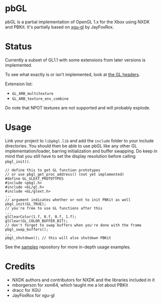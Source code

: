 # pbGL

pbGL is a partial implementation of OpenGL 1.x for the Xbox using NXDK and PBKit. It's partially based on [xgu-gl](https://github.com/JayFoxRox/xgu-gl) by JayFoxRox.

# Status

Currently a subset of GL1.1 with some extensions from later versions is implemented.

To see what exactly is or isn't implemented, look at [the GL headers](include/GL/gl.h).

Extension list:
* `GL_ARB_multitexture`
* `GL_ARB_texture_env_combine`

Do note that NPOT textures are not supported and will probably explode.

# Usage

Link your project to `libpbgl.lib` and add the `include` folder to your include directories.
You should then be able to use pbGL like any other GL implementation/loader, barring initialization and buffer swapping.
Do keep in mind that you still have to set the display resolution before calling `pbgl_init()`.

```
// define this to get GL function prototypes 
// or use pbgl_get_proc_address() (not yet implemented)
#define GL_GLEXT_PROTOTYPES
#include <pbgl.h>
#include <GL/gl.h>
#include <GL/glext.h>
...
// argument indicates whether or not to init PBKit as well
pbgl_init(GL_TRUE);
// you're free to use GL functions after this
...
glClearColor(1.f, 0.f, 0.f, 1.f);
glClear(GL_COLOR_BUFFER_BIT);
// don't forget to swap buffers when you're done with the frame
pbgl_swap_buffers();
...
pbgl_shutdown(); // this will also shutdown PBKit
```

See the [samples](https://github.com/fgsfdsfgs/pbgl-samples) repository for more in-depth usage examples.

# Credits
* NXDK authors and contributors for NXDK and the libraries included in it
* mborgerson for xsm64, which taught me a lot about PBKit
* dracc for XGU
* JayFoxRox for xgu-gl
